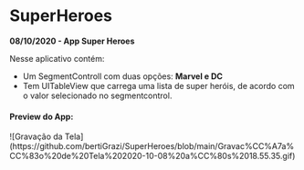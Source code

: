# SuperHeroes
<b>08/10/2020 - App Super Heroes</b>

Nesse aplicativo contém:
  <ul>
  <li>Um SegmentControll com duas opções: <b>Marvel e DC</b></li>
  <li>Tem UITableView que carrega uma lista de super heróis, de acordo com o valor selecionado no segmentcontrol.</li>
  </ul>
<h4>Preview do App:</h4>
![Gravação da Tela](https://github.com/bertiGrazi/SuperHeroes/blob/main/Gravac%CC%A7a%CC%83o%20de%20Tela%202020-10-08%20a%CC%80s%2018.55.35.gif)

